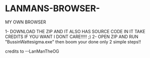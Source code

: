 # LANMANS-BROWSER-
MY OWN BROWSER

1- DOWNLOAD THE ZIP AND IT ALSO HAS SOURCE CODE IN IT TAKE CREDITS IF YOU WANT I DONT CARE!!!!! ;)
2- OPEN ZIP AND RUN "BussinWattesigma.exe" then boom your done 
only 2 simple steps!!

credits to --LanManTheOG
